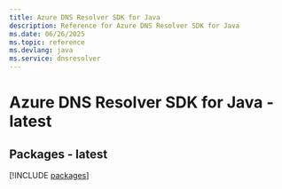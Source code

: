 ```yaml
---
title: Azure DNS Resolver SDK for Java
description: Reference for Azure DNS Resolver SDK for Java
ms.date: 06/26/2025
ms.topic: reference
ms.devlang: java
ms.service: dnsresolver
---
```

# Azure DNS Resolver SDK for Java - latest
## Packages - latest
[!INCLUDE [packages](dns-resolver-index.md)]